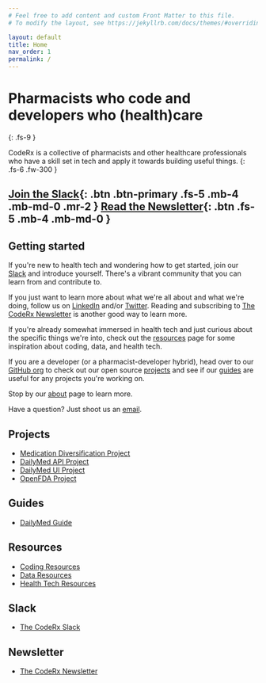 ```yaml
---
# Feel free to add content and custom Front Matter to this file.
# To modify the layout, see https://jekyllrb.com/docs/themes/#overriding-theme-defaults

layout: default
title: Home
nav_order: 1
permalink: /
---
```


# Pharmacists who code and developers who (health)care
{: .fs-9 }

CodeRx is a collective of pharmacists and other healthcare professionals who have a skill set in tech and apply it towards building useful things.
{: .fs-6 .fw-300 }

[Join the Slack](https://join.slack.com/t/coderx/shared_invite/zt-5b8e9kr4-PsKAVe4crGmECQyyxDIJgQ){: .btn .btn-primary .fs-5 .mb-4 .mb-md-0 .mr-2 } [Read the Newsletter](https://coderxio.substack.com/){: .btn .fs-5 .mb-4 .mb-md-0 }
---

## Getting started
If you're new to health tech and wondering how to get started, join our [Slack](https://join.slack.com/t/coderx/shared_invite/zt-5b8e9kr4-PsKAVe4crGmECQyyxDIJgQ) and introduce yourself. There's a vibrant community that you can learn from and contribute to.

If you just want to learn more about what we're all about and what we're doing, follow us on [LinkedIn](http://linkedin.com/company/coderx) and/or [Twitter](http://twitter.com/coderx_io). Reading and subscribing to [The CodeRx Newsletter](https://coderxio.substack.com/) is another good way to learn more.

If you're already somewhat immersed in health tech and just curious about the specific things we're into, check out the [resources](/resources) page for some inspiration about coding, data, and health tech.

If you are a developer (or a pharmacist-developer hybrid), head over to our [GitHub org](https://github.com/coderxio) to check out our open source [projects](/projects) and see if our [guides](/guides) are useful for any projects you're working on.

Stop by our [about](/about) page to learn more.

Have a question?  Just shoot us an [email](mailto:hello@coderx.io).

## Projects
* [Medication Diversification Project](/projects/medication-diversification)
* [DailyMed API Project](/projects/dailymed-api)
* [DailyMed UI Project](/projects/dailymed-ui)
* [OpenFDA Project](/projects/openfda)

## Guides
* [DailyMed Guide](/guides/dailymed)

## Resources
* [Coding Resources](/resources/coding)
* [Data Resources](/resources/data)
* [Health Tech Resources](/resources/health-tech)

## Slack
* [The CodeRx Slack](https://join.slack.com/t/coderx/shared_invite/zt-5b8e9kr4-PsKAVe4crGmECQyyxDIJgQ)

## Newsletter
* [The CodeRx Newsletter](https://coderxio.substack.com/)
